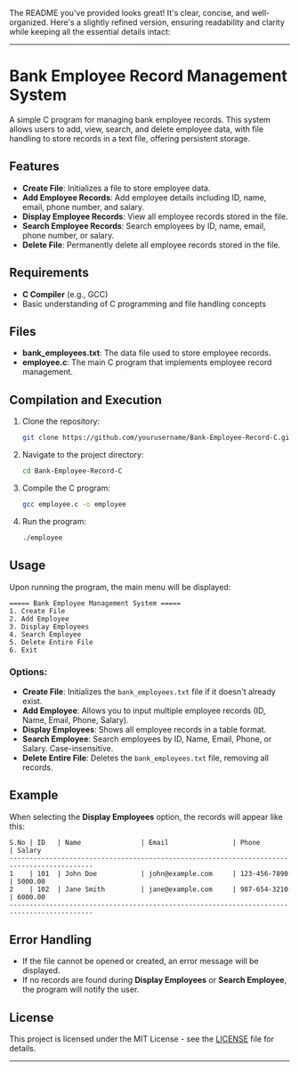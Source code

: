 The README you've provided looks great! It's clear, concise, and well-organized. Here's a slightly refined version, ensuring readability and clarity while keeping all the essential details intact:

---

# Bank Employee Record Management System

A simple C program for managing bank employee records. This system allows users to add, view, search, and delete employee data, with file handling to store records in a text file, offering persistent storage.

## Features

- **Create File**: Initializes a file to store employee data.
- **Add Employee Records**: Add employee details including ID, name, email, phone number, and salary.
- **Display Employee Records**: View all employee records stored in the file.
- **Search Employee Records**: Search employees by ID, name, email, phone number, or salary.
- **Delete File**: Permanently delete all employee records stored in the file.

## Requirements

- **C Compiler** (e.g., GCC)
- Basic understanding of C programming and file handling concepts

## Files

- **bank_employees.txt**: The data file used to store employee records.
- **employee.c**: The main C program that implements employee record management.

## Compilation and Execution

1. Clone the repository:
   ```bash
   git clone https://github.com/yourusername/Bank-Employee-Record-C.git
   ```

2. Navigate to the project directory:
   ```bash
   cd Bank-Employee-Record-C
   ```

3. Compile the C program:
   ```bash
   gcc employee.c -o employee
   ```

4. Run the program:
   ```bash
   ./employee
   ```

## Usage

Upon running the program, the main menu will be displayed:

```
===== Bank Employee Management System =====
1. Create File
2. Add Employee
3. Display Employees
4. Search Employee
5. Delete Entire File
6. Exit
```

### Options:

- **Create File**: Initializes the `bank_employees.txt` file if it doesn't already exist.
- **Add Employee**: Allows you to input multiple employee records (ID, Name, Email, Phone, Salary).
- **Display Employees**: Shows all employee records in a table format.
- **Search Employee**: Search employees by ID, Name, Email, Phone, or Salary. Case-insensitive.
- **Delete Entire File**: Deletes the `bank_employees.txt` file, removing all records.

## Example

When selecting the **Display Employees** option, the records will appear like this:

```
S.No | ID   | Name               | Email                | Phone          | Salary
-------------------------------------------------------------------------------------------
1    | 101  | John Doe           | john@example.com     | 123-456-7890   | 5000.00
2    | 102  | Jane Smith         | jane@example.com     | 987-654-3210   | 6000.00
-------------------------------------------------------------------------------------------
```
## Error Handling

- If the file cannot be opened or created, an error message will be displayed.
- If no records are found during **Display Employees** or **Search Employee**, the program will notify the user.

## License

This project is licensed under the MIT License - see the [LICENSE](LICENSE) file for details.

---
